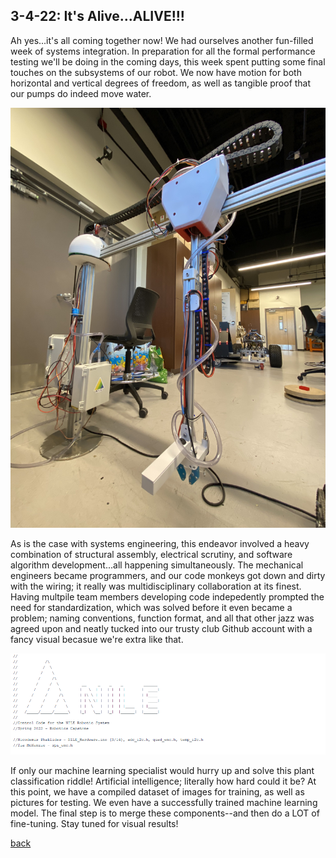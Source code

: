 ## 3-4-22: It's Alive...ALIVE!!!

Ah yes...it's all coming together now! We had ourselves another fun-filled week of systems integration. In preparation for all the formal performance testing we'll be doing in the coming days, this week spent putting some final touches on the subsystems of our robot. We now have motion for both horizontal and vertical degrees of freedom, as well as tangible proof that our pumps do indeed move water.

![Nile_Robot_Pose](./../assets/nile_robot_epic.png)

As is the case with systems engineering, this endeavor involved a heavy combination of structural assembly, electrical scrutiny, and software algorithm development...all happening simultaneously. The mechanical engineers became programmers, and our code monkeys got down and dirty with the wiring; it really was multidisciplinary collaboration at its finest. Having multpile team members developing code indepedently prompted the need for standardization, which was solved before it even became a problem; naming conventions, function format, and all that other jazz was agreed upon and neatly tucked into our trusty club Github account with a fancy visual becasue we're extra like that.

![Nile_code_logo](./../assets/nile_code_log.png)

If only our machine learning specialist would hurry up and solve this plant classification riddle! Artificial intelligence; literally how hard could it be? At this point, we have a compiled dataset of images for training, as well as pictures for testing. We even have a successfully trained machine learning model. The final step is to merge these components--and then do a LOT of fine-tuning. Stay tuned for visual results!

[back](./..)
